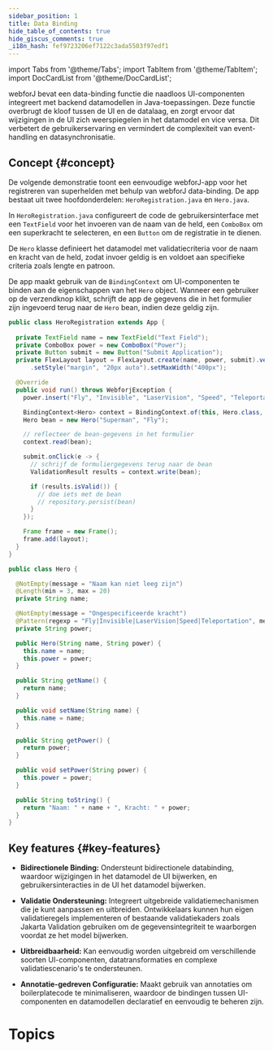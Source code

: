 ```yaml
---
sidebar_position: 1
title: Data Binding
hide_table_of_contents: true
hide_giscus_comments: true
_i18n_hash: fef9723206ef7122c3ada5503f97edf1
---
```

<Head>
  <style>{`
  .container {
    max-width: 65em !important;
  }
  `}</style>
</Head>

<!-- vale off -->
import Tabs from '@theme/Tabs';
import TabItem from '@theme/TabItem';
import DocCardList from '@theme/DocCardList';

<!-- vale on -->

 webforJ bevat een data-binding functie die naadloos UI-componenten integreert met backend datamodellen in Java-toepassingen. Deze functie overbrugt de kloof tussen de UI en de datalaag, en zorgt ervoor dat wijzigingen in de UI zich weerspiegelen in het datamodel en vice versa. Dit verbetert de gebruikerservaring en vermindert de complexiteit van event-handling en datasynchronisatie.

## Concept {#concept}

De volgende demonstratie toont een eenvoudige webforJ-app voor het registreren van superhelden met behulp van webforJ data-binding. De app bestaat uit twee hoofdonderdelen: `HeroRegistration.java` en `Hero.java`. 

In `HeroRegistration.java` configureert de code de gebruikersinterface met een `TextField` voor het invoeren van de naam van de held, een `ComboBox` om een superkracht te selecteren, en een `Button` om de registratie in te dienen.

De `Hero` klasse definieert het datamodel met validatiecriteria voor de naam en kracht van de held, zodat invoer geldig is en voldoet aan specifieke criteria zoals lengte en patroon.

De app maakt gebruik van de `BindingContext` om UI-componenten te binden aan de eigenschappen van het `Hero` object. Wanneer een gebruiker op de verzendknop klikt, schrijft de app de gegevens die in het formulier zijn ingevoerd terug naar de `Hero` bean, indien deze geldig zijn.

<Tabs>
<TabItem value="HeroRegistration" label="HeroRegistration.java">

```java showLineNumbers
public class HeroRegistration extends App {
    
  private TextField name = new TextField("Text Field");
  private ComboBox power = new ComboBox("Power");
  private Button submit = new Button("Submit Application");
  private FlexLayout layout = FlexLayout.create(name, power, submit).vertical().build()
      .setStyle("margin", "20px auto").setMaxWidth("400px");

  @Override
  public void run() throws WebforjException {
    power.insert("Fly", "Invisible", "LaserVision", "Speed", "Teleportation");

    BindingContext<Hero> context = BindingContext.of(this, Hero.class, true);
    Hero bean = new Hero("Superman", "Fly");

    // reflecteer de bean-gegevens in het formulier
    context.read(bean);

    submit.onClick(e -> {
      // schrijf de formuliergegevens terug naar de bean
      ValidationResult results = context.write(bean);

      if (results.isValid()) {
        // doe iets met de bean
        // repository.persist(bean)
      }
    });

    Frame frame = new Frame();
    frame.add(layout);
  }
}
```

</TabItem>
<TabItem value="Hero" label="Hero.java">

```java showLineNumbers
public class Hero {

  @NotEmpty(message = "Naam kan niet leeg zijn")
  @Length(min = 3, max = 20)
  private String name;

  @NotEmpty(message = "Ongespecificeerde kracht")
  @Pattern(regexp = "Fly|Invisible|LaserVision|Speed|Teleportation", message = "Ongeldige kracht")
  private String power;

  public Hero(String name, String power) {
    this.name = name;
    this.power = power;
  }

  public String getName() {
    return name;
  }

  public void setName(String name) {
    this.name = name;
  }

  public String getPower() {
    return power;
  }

  public void setPower(String power) {
    this.power = power;
  }

  public String toString() {
    return "Naam: " + name + ", Kracht: " + power;
  }
}
```

</TabItem>
</Tabs>

## Key features {#key-features}

- **Bidirectionele Binding:** Ondersteunt bidirectionele databinding, waardoor wijzigingen in het datamodel de UI bijwerken, en gebruikersinteracties in de UI het datamodel bijwerken.

- **Validatie Ondersteuning:** Integreert uitgebreide validatiemechanismen die je kunt aanpassen en uitbreiden. Ontwikkelaars kunnen hun eigen validatieregels implementeren of bestaande validatiekaders zoals Jakarta Validation gebruiken om de gegevensintegriteit te waarborgen voordat ze het model bijwerken.

- **Uitbreidbaarheid:** Kan eenvoudig worden uitgebreid om verschillende soorten UI-componenten, datatransformaties en complexe validatiescenario's te ondersteunen.

- **Annotatie-gedreven Configuratie:** Maakt gebruik van annotaties om boilerplatecode te minimaliseren, waardoor de bindingen tussen UI-componenten en datamodellen declaratief en eenvoudig te beheren zijn.

# Topics

<DocCardList className="topics-section" />
